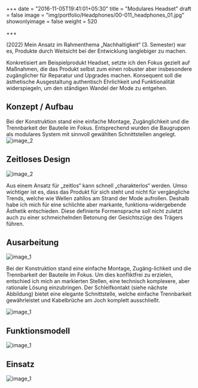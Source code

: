 +++
date = "2016-11-05T19:41:01+05:30"
title = "Modulares Headset"
draft = false
image = "img/portfolio/Headphones/00-011_headphones_01.jpg"
showonlyimage = false
weight = 520

+++

(2022) Mein Ansatz im Rahmenthema „Nachhaltigkeit“ (3. Semester) war es, Produkte durch Weitsicht bei der Entwicklung langlebiger zu machen. 


<!--more-->
Konkretisiert am Beispielprodukt Headset, setzte ich den Fokus gezielt auf Maßnahmen, die das Produkt selbst zum einen robuster aber insbesondere zugänglicher für Reparatur und Upgrades machen.
Konsequent soll die ästhetische Ausgestaltung authentisch Ehrlichkeit und Funktionalität widerspiegeln, um den ständigen Wandel der Mode zu entgehen.


## Konzept / Aufbau
Bei der Konstruktion stand eine einfache Montage, Zugänglichkeit und die Trennbarkeit der Bauteile im Fokus. Entsprechend wurden die Baugruppen als modulares System mit sinnvoll gewählten Schnittstellen angelegt.
![image_2][2]

## Zeitloses Design
![image_2][3]

Aus einem Ansatz für „zeitlos“ kann schnell „charakterlos“ werden.
Umso wichtiger ist es, dass das Produkt für sich steht und nicht für vergängliche Trends, welche wie Wellen zahllos am Strand der Mode aufrollen.
Deshalb habe ich mich für eine schlichte aber markante, funktions-widergebende Ästhetik entschieden.
Diese definierte Formensprache soll nicht zuletzt auch zu einer schmeichelnden Betonung der Gesichtszüge des Trägers führen.

## Ausarbeitung
![image_1][1]

Bei der Konstruktion stand eine einfache Montage, Zugäng-lichkeit und die Trennbarkeit der Bauteile im Fokus.
Um dies konfliktfrei zu erzielen, entschied ich mich an markierten Stellen, eine technisch komplexere, aber rationale Lösung einzubringen.
Der Schleifkontakt (siehe nächste Abbildung) bietet eine elegante Schnittstelle, welche einfache Trennbarkeit gewährleistet und Kabelbrüche am Joch komplett ausschließt.

![image_1][4]



[1]: /img/portfolio/Headphones/00-011_headphones_04.jpg
[2]: /img/portfolio/Headphones/00-011_headphones_03.jpg
[3]: /img/portfolio/Headphones/00-011_headphones_05.jpg
[4]: /img/portfolio/Headphones/00-011_headphones_06.jpg
[5]: /img/portfolio/Headphones/00-011_headphones_07.jpg
[6]: /img/portfolio/Headphones/00-011_headphones_02.jpg

## Funktionsmodell
![image_1][5]

## Einsatz
![image_1][6]